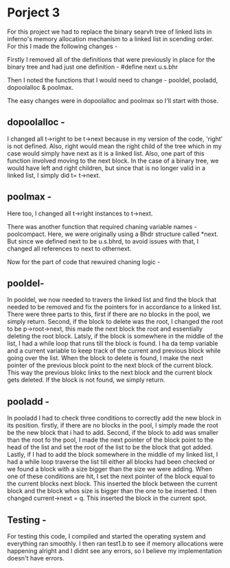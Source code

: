 # Porject 3

For this project we had to replace the binary searvh tree of linked lists in inferno's memory allocation mechanism to a linked list in scending order. For this I made the following changes - 

Firstly I removed all of the definitions that were previously in place for the binary tree and had just one definition - #define next u.s.bhr

Then I noted the functions that I would need to change - pooldel, pooladd, dopoolalloc & poolmax. 

The easy changes were in dopoolalloc and poolmax so I'll start with those. 

## dopoolalloc - 

I changed all t->right to be t->next because in my version of the code, 'right' is not defined. Also, right would mean the right child of the tree which in my case would simply have next as it is a linked list. Also, one part of this function involved moving to the next block. In the case of a binary tree, we would have left and right children, but since that is no longer valid in a linked list, I simply did t= t->next.

## poolmax - 

Here too, I changed all t->right instances to t->next.

There was another function that required chaning variable names - poolcompact. Here, we were originally using a Bhdr structure called *next. But since we defined next to be u.s.bhrd, to avoid issues with that, I changed all references to next to othernext. 

Now for the part of code that rewuired chaning logic - 

## pooldel- 

In pooldel, we now needed to travers the linked list and find the block that needed to be removed and fix the pointers for in accordance to a linked list. There were three parts to this, first if there are no blocks in the pool, we simply return. Second, if the block to delete was the root, I changed the root to be p->root->next, this made the next block the root and essentially deleting the root block. Latsly, if the block is somewhere in the middle of the list, I had a while loop that runs till the block is found. I ha da temp variable and a current variable to keep track of the current and previous block while going over the list. When the block to delete is found, I make the next pointer of the previous block point to the next block of the current block. This way the previous blokc links to the next block and the current block gets deleted. If the block is not found, we simply return. 


## pooladd - 

In pooladd I had to check three conditions to correctly add the new block in its position. firstly, if there are no blocks in the pool, I simply made the root be the new block that i had to add. Second, if the block to add was smaller than the root fo the pool, I made the next pointer of the block point to the head of the list and set the root of the list to be the block that got added. Lastly, if I had to add the block somewhere in the middle of my linked list, I had a while loop traverse the list till either all blocks had been checked or we found a block with a size bigger than the size we were adding. When one of these conditions are hit, I set the next pointer of the block equal to the current blocks next block. This inserted the block between the current block and the block whos size is bigger than the one to be inserted. I then changed current->next = q. This inserted the block in the current spot. 

## Testing - 

For testing this code, I compiled and started the operating system and everything ran smoothly. I then ran test1.b to see if memory allocations were happening alright and I didnt see any errors, so I believe my implementation doesn't have errors. 


